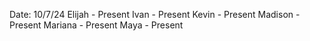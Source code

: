 Date: 10/7/24
Elijah - Present
Ivan - Present
Kevin - Present
Madison - Present
Mariana - Present
Maya - Present
